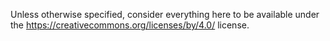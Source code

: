 Unless otherwise specified, consider everything here to be available under the https://creativecommons.org/licenses/by/4.0/ license.
